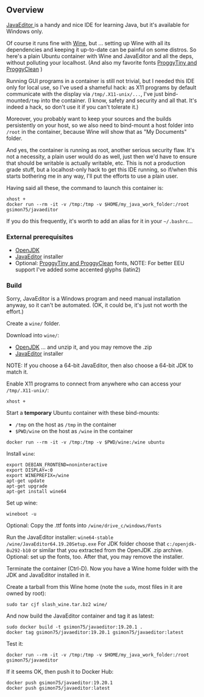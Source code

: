 ## Overview

[JavaEditor ](http://javaeditor.org) is a handy and nice IDE for learning Java, but it's available for Windows only.

Of course it runs fine with [Wine](http://winehq.org), but ... setting up Wine with all its dependencies and keeping it up-to-date can be painful on some distros.
So here's a plain Ubuntu container with Wine and JavaEditor and all the deps, without polluting your localhost. (And also my favorite fonts [ProggyTiny and ProggyClean](http://proggyfonts.net) )

Running GUI programs in a container is still not trivial, but I needed this IDE only for local use, so I've used a shameful hack: as X11 programs by default communicate with the display via `/tmp/.X11-unix/...`, I've just bind-mounted`/tmp` into the container. (I know, safety and security and all that. It's indeed a hack, so don't use it if you can't tolerate it.)

Moreover, you probably want to keep your sources and the builds persistently on your host, so we also need to bind-mount a host folder into `/root` in the container, because Wine will show that as "My Documents" folder.

And yes, the container is running as root, another serious security flaw. It's not a necessity, a plain user would do as well, just then we'd have to ensure that should be writable is actually writable, etc. This is not a production grade stuff, but a localhost-only hack to get this IDE running, so if/when this starts bothering me in any way, I'll put the efforts to use a plain user.

Having said all these, the command to launch this container is:
```
xhost +
docker run --rm -it -v /tmp:/tmp -v $HOME/my_java_work_folder:/root gsimon75/javaeditor
```

If you do this frequently, it's worth to add an alias for it in your `~/.bashrc`...


### External prerequisites

* [OpenJDK](https://www.openlogic.com/openjdk-downloads)
* [JavaEditor](http://javaeditor.org/doku.php?id=en:download) installer
* Optional: [ProggyTiny and ProggyClean](http://www.proggyfonts.net) fonts,
    NOTE: For better EEU support I've added some accented glyphs (latin2)


### Build

Sorry, JavaEditor is a Windows program and need manual installation anyway, so it can't be automated. (OK, it could be, it's just not worth the effort.)

Create a `wine/` folder.

Download into `wine/`:
* [OpenJDK](https://www.openlogic.com/openjdk-downloads)
    ... and unzip it, and you may remove the .zip
* [JavaEditor](http://javaeditor.org/doku.php?id=en:download) installer

NOTE: If you choose a 64-bit JavaEditor, then also choose a 64-bit JDK to match it.

Enable X11 programs to connect from anywhere who can access your `/tmp/.X11-unix/`:
```
xhost +
```

Start a **temporary** Ubuntu container with these bind-mounts:
* `/tmp` on the host as `/tmp` in the container
* `$PWD/wine` on the host as `/wine` in the container
```
docker run --rm -it -v /tmp:/tmp -v $PWD/wine:/wine ubuntu
```

Install `wine`:
```
export DEBIAN_FRONTEND=noninteractive
export DISPLAY=:0
export WINEPREFIX=/wine
apt-get update
apt-get upgrade
apt-get install wine64
```

Set up wine:
```
wineboot -u
```

Optional: Copy the .ttf fonts into `/wine/drive_c/windows/Fonts`

Run the JavaEditor installer: `wine64-stable /wine/JavaEditor64.19.20Setup.exe`
For JDK folder choose that `c:/openjdk-8u292-b10` or similar that you extracted from the OpenJDK .zip archive. Optional: set up the fonts, too.
After that, you may remove the installer.

Terminate the container (Ctrl-D).
Now you have a Wine home folder with the JDK and JavaEditor installed in it.

Create a tarball from this Wine home (note the `sudo`, most files in it are owned by root):
```
sudo tar cjf slash_wine.tar.bz2 wine/
```

And now build the JavaEditor container and tag it as latest:
```
sudo docker build -t gsimon75/javaeditor:19.20.1 .
docker tag gsimon75/javaeditor:19.20.1 gsimon75/javaeditor:latest
```

Test it:
```
docker run --rm -it -v /tmp:/tmp -v $HOME/my_java_work_folder:/root gsimon75/javaeditor
```

If it seems OK, then push it to Docker Hub:
```
docker push gsimon75/javaeditor:19.20.1
docker push gsimon75/javaeditor:latest
```

